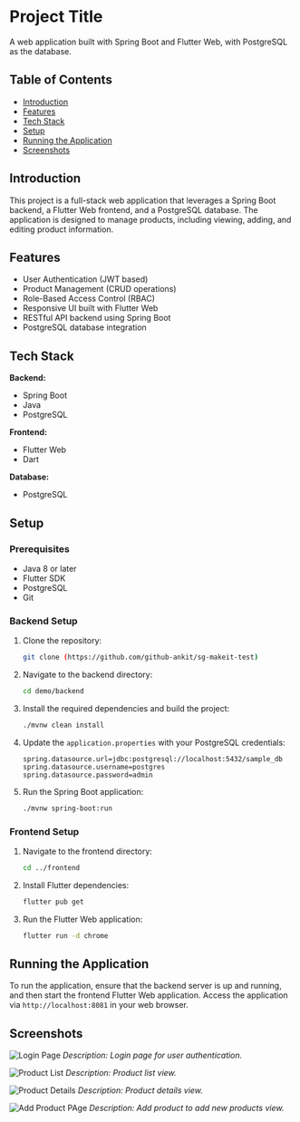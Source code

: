 # Project Title

A web application built with Spring Boot and Flutter Web, with PostgreSQL as the database.

## Table of Contents

- [Introduction](#introduction)
- [Features](#features)
- [Tech Stack](#tech-stack)
- [Setup](#setup)
- [Running the Application](#running-the-application)
- [Screenshots](#screenshots)

## Introduction

This project is a full-stack web application that leverages a Spring Boot backend, a Flutter Web frontend, and a PostgreSQL database. The application is designed to manage products, including viewing, adding, and editing product information.

## Features

- User Authentication (JWT based)
- Product Management (CRUD operations)
- Role-Based Access Control (RBAC)
- Responsive UI built with Flutter Web
- RESTful API backend using Spring Boot
- PostgreSQL database integration

## Tech Stack

**Backend:**
- Spring Boot
- Java
- PostgreSQL

**Frontend:**
- Flutter Web
- Dart

**Database:**
- PostgreSQL

## Setup

### Prerequisites

- Java 8 or later
- Flutter SDK
- PostgreSQL
- Git

### Backend Setup

1. Clone the repository:
    ```bash
    git clone (https://github.com/github-ankit/sg-makeit-test)
    ```
2. Navigate to the backend directory:
    ```bash
    cd demo/backend
    ```
3. Install the required dependencies and build the project:
    ```bash
    ./mvnw clean install
    ```
4. Update the `application.properties` with your PostgreSQL credentials:
    ```properties
    spring.datasource.url=jdbc:postgresql://localhost:5432/sample_db
    spring.datasource.username=postgres
    spring.datasource.password=admin
    ```
5. Run the Spring Boot application:
    ```bash
    ./mvnw spring-boot:run
    ```

### Frontend Setup

1. Navigate to the frontend directory:
    ```bash
    cd ../frontend
    ```
2. Install Flutter dependencies:
    ```bash
    flutter pub get
    ```
3. Run the Flutter Web application:
    ```bash
    flutter run -d chrome
    ```

## Running the Application

To run the application, ensure that the backend server is up and running, and then start the frontend Flutter Web application. Access the application via `http://localhost:8081` in your web browser.

## Screenshots

![Login Page](https://github.com/github-ankit/sg-makeit-test/blob/main/login.png)
*Description: Login page for user authentication.*

![Product List](https://github.com/github-ankit/sg-makeit-test/blob/main/product_list.png)
*Description: Product list view.*

![Product Details](https://github.com/github-ankit/sg-makeit-test/blob/main/product_details.png)
*Description: Product details view.*

![Add Product PAge](https://github.com/github-ankit/sg-makeit-test/blob/main/add_product.png)
*Description: Add product to add new products view.*


